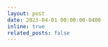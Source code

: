```yaml
---
layout: post
date: 2023-04-01 00:00:00-0400
inline: true
related_posts: false
---
```


<!-- VIPs visited our lab. -->

<!-- add image -->